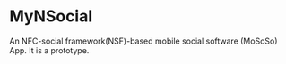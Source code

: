 # MyNSocial
An NFC-social framework(NSF)-based mobile social software (MoSoSo) App. It is a prototype.
